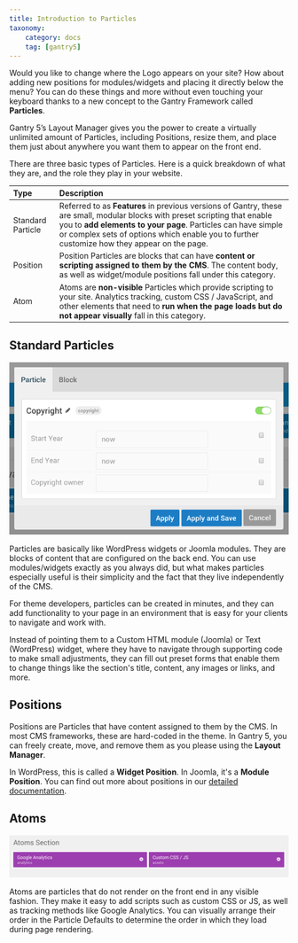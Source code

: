 ```yaml
---
title: Introduction to Particles
taxonomy:
    category: docs
    tag: [gantry5]
---
```


Would you like to change where the Logo appears on your site? How about adding new positions for modules/widgets and placing it directly below the menu? You can do these things and more without even touching your keyboard thanks to a new concept to the Gantry Framework called **Particles**.

Gantry 5’s Layout Manager gives you the power to create a virtually unlimited amount of Particles, including Positions, resize them, and place them just about anywhere you want them to appear on the front end. 

There are three basic types of Particles. Here is a quick breakdown of what they are, and the role they play in your website.

| Type              | Description                                                                                                                                                                                                                                                                                 |
| :-----            | :-----                                                                                                                                                                                                                                                                                      |
| Standard Particle | Referred to as **Features** in previous versions of Gantry, these are small, modular blocks with preset scripting that enable you to **add elements to your page**. Particles can have simple or complex sets of options which enable you to further customize how they appear on the page. |
| Position          | Position Particles are blocks that can have **content or scripting assigned to them by the CMS**. The content body, as well as widget/module positions fall under this category.                                                                                                            |
| Atom              | Atoms are **non-visible** Particles which provide scripting to your site. Analytics tracking, custom CSS / JavaScript, and other elements that need to **run when the page loads but do not appear visually** fall in this category.                                                     |

Standard Particles
-----

![Particles](particles_1.png?classes=shadow,border)

Particles are basically like WordPress widgets or Joomla modules. They are blocks of content that are configured on the back end. You can use modules/widgets exactly as you always did, but what makes particles especially useful is their simplicity and the fact that they live independently of the CMS.

For theme developers, particles can be created in minutes, and they can add functionality to your page in an environment that is easy for your clients to navigate and work with.

Instead of pointing them to a Custom HTML module (Joomla) or Text (WordPress) widget, where they have to navigate through supporting code to make small adjustments, they can fill out preset forms that enable them to change things like the section's title, content, any images or links, and more.

Positions
-----

Positions are Particles that have content assigned to them by the CMS. In most CMS frameworks, these are hard-coded in the theme. In Gantry 5, you can freely create, move, and remove them as you please using the **Layout Manager**.

In WordPress, this is called a **Widget Position**. In Joomla, it's a **Module Position**. You can find out more about positions in our [detailed documentation](../position/).

Atoms
-----

![Particles](particles_2.png?classes=shadow,border)

Atoms are particles that do not render on the front end in any visible fashion. They make it easy to add scripts such as custom CSS or JS, as well as tracking methods like Google Analytics. You can visually arrange their order in the Particle Defaults to determine the order in which they load during page rendering.
